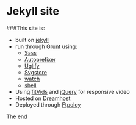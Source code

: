 Jekyll site 
===========

###This site is:

+ built on [jekyll](http://jekyllrb.com/) 
+ run through [Grunt](http://gruntjs.com/) using:
	+ [Sass](https://github.com/gruntjs/grunt-contrib-sass)
	+ [Autoprefixer](https://github.com/nDmitry/grunt-autoprefixer)
	+ [Uglify](https://github.com/gruntjs/grunt-contrib-uglify)
	+ [Svgstore](https://github.com/FWeinb/grunt-svgstore)
	+ [watch](https://github.com/gruntjs/grunt-contrib-watch)
	+ [shell](https://github.com/sindresorhus/grunt-shell)
+ Using [fitVids](http://fitvidsjs.com/) and [jQuery](http://jquery.com/) for responsive video
+ Hosted on [Dreamhost](http://www.dreamhost.com/)
+ Deployed through [Ftpoloy](http://ftploy.com/)

The end